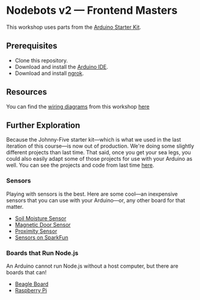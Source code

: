 # Nodebots v2 — Frontend Masters

This workshop uses parts from the [Arduino Starter Kit](https://amzn.to/3OA3Td9).

## Prerequisites

- Clone this repository.
- Download and install the [Arduino IDE](https://www.arduino.cc/en/software).
- Download and install [ngrok](https://ngrok.com/download).

## Resources

You can find the [wiring diagrams](./public/diagrams/) from this workshop [here](./public/diagrams/)

## Further Exploration

Because the Johnny-Five starter kit—which is what we used in the last iteration of this course—is now out of production. We're doing some slightly different projects than last time. That said, once you get your sea legs, you could also easily adapt some of those projects for use with your Arduino as well. You can see the projects and code from last time [here](https://github.com/stevekinney/nodebots-workshop).

### Sensors

Playing with sensors is the best. Here are some cool—an inexpensive sensors that you can use with your Arduino—or, any other board for that matter.

- [Soil Moisture Sensor](https://www.sparkfun.com/products/13322)
- [Magnetic Door Sensor](https://www.sparkfun.com/products/13247)
- [Proximity Sensor](https://www.sparkfun.com/products/15177)
- [Sensors on SparkFun](https://www.sparkfun.com/categories/23)

### Boards that Run Node.js

An Arduino cannot run Node.js without a host computer, but there are boards that can!

- [Beagle Board](https://www.beagleboard.org)
- [Raspberry Pi](https://www.raspberrypi.com)
